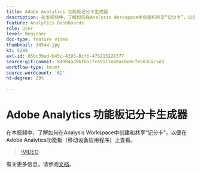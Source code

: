 ```yaml
---
title: Adobe Analytics 功能板记分卡生成器
description: 在本视频中，了解如何在Analysis Workspace中创建和共享“记分卡”，以便在Adobe Analytics功能板（移动设备应用程序）上查看。
feature: Analytics Dashboards
role: User
level: Beginner
doc-type: feature video
thumbnail: 34544.jpg
kt: 5286
exl-id: 05bc39ad-b45c-4393-8cfb-47b215228377
source-git-commit: 84984ad9bf65cfc69117e40ac0e0cfe503cac5e5
workflow-type: tm+mt
source-wordcount: '62'
ht-degree: 29%

---
```


# Adobe Analytics 功能板记分卡生成器

在本视频中，了解如何在Analysis Workspace中创建和共享“记分卡”，以便在Adobe Analytics功能板（移动设备应用程序）上查看。

>[!VIDEO](https://video.tv.adobe.com/v/38139/?quality=12&learn=on&captions=chi_hans)

有关更多信息，请参阅[文档](https://experienceleague.adobe.com/docs/analytics/analyze/mobapp/home.html?lang=zh-Hans)。
